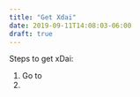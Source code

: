 ```yaml
---
title: "Get Xdai"
date: 2019-09-11T14:08:03-06:00
draft: true
---
```


Steps to get xDai:

1. Go to
2. 